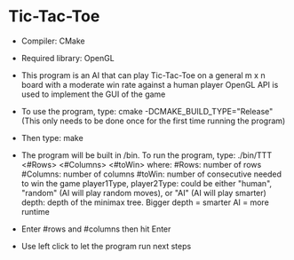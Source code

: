 # Tic-Tac-Toe

- Compiler: CMake

- Required library: OpenGL

- This program is an AI that can play Tic-Tac-Toe on a general m x n board with a moderate win rate against a human player OpenGL API is used to implement the GUI of the game

- To use the program, type: cmake -DCMAKE_BUILD_TYPE="Release" (This only needs to be done once for the first time running the program)

- Then type: make

- The program will be built in /bin. To run the program, type: ./bin/TTT <#Rows> <#Columns> <#toWin> <player1Type> <player2Type> <depth>
  where:
  #Rows: number of rows
  #Columns: number of columns
  #toWin: number of consecutive needed to win the game
  player1Type, player2Type: could be either "human", "random" (AI will play random moves), or "AI" (AI will play smarter)
  depth: depth of the minimax tree. Bigger depth = smarter AI = more runtime

- Enter #rows and #columns then hit Enter

- Use left click to let the program run next steps
